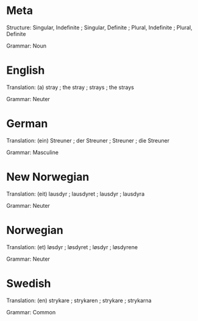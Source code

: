 Meta
====

Structure: Singular, Indefinite ; Singular, Definite ; Plural, Indefinite ; Plural, Definite

Grammar:   Noun



English
=======

Translation: (a) stray ; the stray ; strays ; the strays

Grammar:     Neuter



German
======

Translation: (ein) Streuner ; der Streuner ; Streuner ; die Streuner

Grammar:     Masculine



New Norwegian
=============

Translation: (eit) lausdyr ; lausdyret ; lausdyr ; lausdyra

Grammar:     Neuter



Norwegian
=========

Translation: (et) løsdyr ; løsdyret ; løsdyr ; løsdyrene

Grammar:     Neuter



Swedish
=======

Translation: (en) strykare ; strykaren ; strykare ; strykarna

Grammar:     Common
